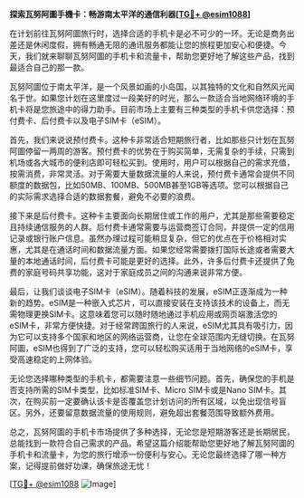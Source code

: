 **探索瓦努阿圖手機卡：畅游南太平洋的通信利器[[TG💪+ @esim1088](https://t.me/s/esim1088)]**

在计划前往瓦努阿圖旅行时，选择合适的手机卡是必不可少的一环。无论是商务出差还是休闲度假，拥有畅通无阻的通讯服务都能让您的旅程更加安心和便捷。今天，我们就来聊聊瓦努阿圖的手机卡和流量卡，帮助您更好地了解这些产品，找到最适合自己的那一款。

瓦努阿圖位于南太平洋，是一个风景如画的小岛国，以其独特的文化和自然风光闻名于世。如果您计划在这里度过一段美好的时光，那么一款适合当地网络环境的手机卡将是您旅途中的得力助手。目前市场上主要有三种类型的手机卡供您选择：预付费卡、后付费卡以及电子SIM卡（eSIM）。

首先，我们来说说预付费卡。这种卡非常适合短期旅行者，比如那些只计划在瓦努阿圖停留一两周的游客。预付费卡的优势在于购买简单，无需复杂的手续，只需到机场或各大城市的便利店即可轻松买到。使用时，用户可以根据自己的需求充值，按需消费，非常灵活。对于需要大量数据流量的人来说，预付费卡通常会提供不同额度的数据包，比如50MB、100MB、500MB甚至1GB等选项。您可以根据自己的实际需求选择合适的数据套餐，避免不必要的浪费。

接下来是后付费卡。这种卡主要面向长期居住或工作的用户，尤其是那些需要稳定且持续通信服务的人群。后付费卡通常需要与运营商签订合同，并提供一定的信用记录或银行账户信息。虽然办理过程可能稍显复杂，但它的优点在于价格相对实惠，尤其是在通话时间和数据流量方面。如果您经常需要拨打国际长途或者需要大量的本地通话时间，后付费卡可能是更好的选择。此外，许多后付费卡还提供了免费的家庭号码共享功能，这对于家庭成员之间的沟通来说非常方便。

最后，让我们谈谈电子SIM卡（eSIM）。随着科技的发展，eSIM正逐渐成为一种新的趋势。eSIM是一种嵌入式芯片，可以直接安装在支持该技术的设备上，而无需物理更换SIM卡。这意味着您可以随时随地通过手机应用或网页端激活您的eSIM卡，非常方便快捷。对于经常跨国旅行的人来说，eSIM尤其具有吸引力，因为它可以支持多个国家和地区的网络运营商，让您在全球范围内无缝切换。在瓦努阿圖，eSIM也得到了广泛的支持，您可以轻松购买适用于当地网络的eSIM卡，享受高速稳定的上网体验。

无论您选择哪种类型的手机卡，都需要注意一些细节问题。首先，确保您的手机是否支持所需的SIM卡类型，比如标准SIM卡、Micro SIM卡或是Nano SIM卡。其次，在购买前一定要确认该卡是否覆盖您计划访问的所有区域，以免出现信号盲区。另外，还要留意数据流量的使用规则，避免超出套餐范围导致额外费用。

总之，瓦努阿圖的手机卡市场提供了多种选择，无论您是短期游客还是长期居民，总能找到一款符合自己需求的产品。希望这篇介绍能帮助您更好地了解瓦努阿圖的手机卡和流量卡，为您的旅行增添一份便利与安心。无论您最终选择了哪一种方案，记得提前做好功课，确保旅途无忧！

[[TG💪+ @esim1088](https://t.me/s/esim1088) ![Image](https://i.postimg.cc/4NQfJmqS/Snipaste-2025-05-13-00-14-12.png)]